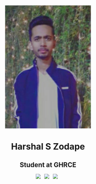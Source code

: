 <p align="center">
<img src="img/Harshal.jpg" height="400">

<h1 align="center">Harshal S Zodape</h1>

<h2 align="center">Student at GHRCE</h2>

<p align='center'>
  <a href="mailto:477harshz@gmail.com"><img height="50" src="img/gmail.png?raw=true"></a>&nbsp;&nbsp;
  <a href="https://www.linkedin.com/in/harshal-zodape-aa718019a/"><img height="50" src="img/linkedin.png?raw=true"></a>&nbsp;&nbsp;
  <a href="https://twitter.com/s_zodape"><img height="50" src="img/twitter.png?raw=true"></a>&nbsp;&nbsp;
</p>
</p>